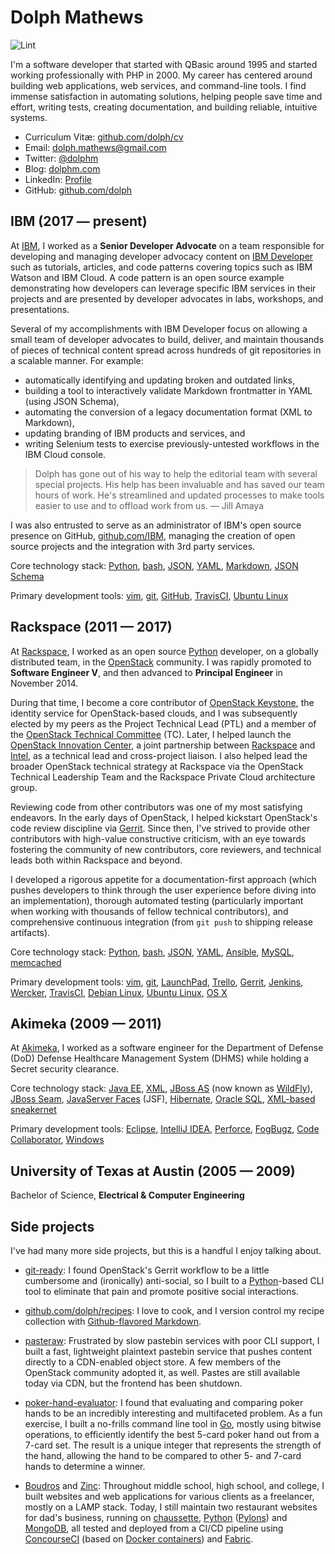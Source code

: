# Dolph Mathews

![Lint](https://github.com/dolph/cv/actions/workflows/markdown-lint/badge.svg)

I'm a software developer that started with QBasic around 1995 and started working professionally with PHP in 2000. My career has centered around building web applications, web services, and command-line tools. I find immense satisfaction in automating solutions, helping people save time and effort, writing tests, creating documentation, and building reliable, intuitive systems.

- Curriculum Vitæ: [github.com/dolph/cv](https://github.com/dolph/cv)
- Email: [dolph.mathews@gmail.com](mailto:dolph.mathews@gmail.com)
- Twitter: [@dolphm](https://twitter.com/dolphm)
- Blog: [dolphm.com](http://blog.dolphm.com/)
- LinkedIn: [Profile](https://www.linkedin.com/in/dolphmathews/)
- GitHub: [github.com/dolph](https://github.com/dolph/)

## IBM (2017 &mdash; present)

At [IBM](https://www.ibm.com/), I worked as a **Senior Developer Advocate** on a team responsible for developing and managing developer advocacy content on [IBM Developer](https://developer.ibm.com/) such as tutorials, articles, and code patterns covering topics such as IBM Watson and IBM Cloud. A code pattern is an open source example demonstrating how developers can leverage specific IBM services in their projects and are presented by developer advocates in labs, workshops, and presentations.

Several of my accomplishments with IBM Developer focus on allowing a small team of developer advocates to build, deliver, and maintain thousands of pieces of technical content spread across hundreds of git repositories in a scalable manner. For example:

- automatically identifying and updating broken and outdated links,
- building a tool to interactively validate Markdown frontmatter in YAML (using JSON Schema),
- automating the conversion of a legacy documentation format (XML to Markdown),
- updating branding of IBM products and services, and
- writing Selenium tests to exercise previously-untested workflows in the IBM Cloud console.

> Dolph has gone out of his way to help the editorial team with several special projects. His help has been invaluable and has saved our team hours of work. He's streamlined and updated processes to make tools easier to use and to offload work from us. &mdash; Jill Amaya

I was also entrusted to serve as an administrator of IBM's open source presence on GitHub, [github.com/IBM](https://github.com/ibm/), managing the creation of open source projects and the integration with 3rd party services.

Core technology stack: [Python](https://www.python.org), [bash](https://www.gnu.org/software/bash/), [JSON](http://www.json.org/), [YAML](http://yaml.org/), [Markdown](https://daringfireball.net/projects/markdown/syntax), [JSON Schema](https://json-schema.org/)

Primary development tools: [vim](http://www.vim.org/), [git](https://git-scm.com/), [GitHub](https://www.github.com/), [TravisCI](https://travis-ci.org/), [Ubuntu Linux](https://www.ubuntu.com/)

## Rackspace (2011 &mdash; 2017)

At [Rackspace](https://www.rackspace.com/), I worked as an open source [Python](https://www.python.org/) developer, on a globally distributed team, in the [OpenStack](https://www.openstack.org/) community. I was rapidly promoted to **Software Engineer V**, and then advanced to **Principal Engineer** in November 2014.

During that time, I become a core contributor of [OpenStack Keystone](http://github.com/openstack/keystone), the identity service for OpenStack-based clouds, and I was subsequently elected by my peers as the Project Technical Lead (PTL) and a member of the [OpenStack Technical Committee](https://www.openstack.org/foundation/tech-committee/) (TC). Later, I helped launch the [OpenStack Innovation Center](https://osic.org/), a joint partnership between [Rackspace](https://www.rackspace.com/) and [Intel](https://01.org/), as a technical lead and cross-project liaison. I also helped lead the broader OpenStack technical strategy at Rackspace via the OpenStack Technical Leadership Team and the Rackspace Private Cloud architecture group.

Reviewing code from other contributors was one of my most satisfying endeavors. In the early days of OpenStack, I helped kickstart OpenStack's code review discipline via [Gerrit](https://www.gerritcodereview.com/). Since then, I've strived to provide other contributors with high-value constructive criticism, with an eye towards fostering the community of new contributors, core reviewers, and technical leads both within Rackspace and beyond.

I developed a rigorous appetite for a documentation-first approach (which pushes developers to think through the user experience before diving into an implementation), thorough automated testing (particularly important when working with thousands of fellow technical contributors), and comprehensive continuous integration (from `git push` to shipping release artifacts).

Core technology stack: [Python](https://www.python.org), [bash](https://www.gnu.org/software/bash/), [JSON](http://www.json.org/), [YAML](http://yaml.org/), [Ansible](https://www.ansible.com/), [MySQL](https://www.mysql.com/), [memcached](https://memcached.org/)

Primary development tools: [vim](http://www.vim.org/), [git](https://git-scm.com/), [LaunchPad](https://launchpad.net/~dolph), [Trello](https://trello.com/), [Gerrit](https://www.gerritcodereview.com/), [Jenkins](https://jenkins.io/), [Wercker](https://www.wercker.com/), [TravisCI](https://travis-ci.org/), [Debian Linux](https://www.debian.org/), [Ubuntu Linux](https://www.ubuntu.com/), [OS X](https://www.apple.com/macos/)

## Akimeka (2009 &mdash; 2011)

At [Akimeka](http://www.akimeka.com/), I worked as a software engineer for the Department of Defense (DoD) Defense Healthcare Management System (DHMS) while holding a Secret security clearance.

Core technology stack: [Java EE](http://www.oracle.com/technetwork/java/javaee/overview/index.html), [XML](https://en.wikipedia.org/wiki/XML), [JBoss AS](https://en.wikipedia.org/wiki/WildFly) (now known as [WildFly](http://wildfly.org/)), [JBoss Seam](https://en.wikipedia.org/wiki/JBoss_Seam), [JavaServer Faces](https://en.wikipedia.org/wiki/JavaServer_Faces) (JSF), [Hibernate](http://hibernate.org/orm/), [Oracle SQL](http://www.oracle.com/technetwork/database/), [XML-based sneakernet](https://en.wikipedia.org/wiki/Sneakernet)

Primary development tools: [Eclipse](https://eclipse.org/), [IntelliJ IDEA](https://www.jetbrains.com/idea/), [Perforce](https://www.perforce.com/), [FogBugz](https://www.fogcreek.com/fogbugz/), [Code Collaborator](https://smartbear.com/product/collaborator/overview/), [Windows](https://www.microsoft.com/en-us/windows/)

## University of Texas at Austin (2005 &mdash; 2009)

Bachelor of Science, **Electrical & Computer Engineering**

## Side projects

I've had many more side projects, but this is a handful I enjoy talking about.

- [git-ready](http://dolphm.com/git-ready/): I found OpenStack's Gerrit workflow to be a little cumbersome and (ironically) anti-social, so I built to a [Python](https://www.python.org/)-based CLI tool to eliminate that pain and promote positive social interactions.

- [github.com/dolph/recipes](https://github.com/dolph/recipes): I love to cook, and I version control my recipe collection with [Github-flavored Markdown](https://guides.github.com/features/mastering-markdown/).

- [pasteraw](http://github.com/dolph/pasteraw): Frustrated by slow pastebin services with poor CLI support, I built a fast, lightweight plaintext pastebin service that pushes content directly to a CDN-enabled object store. A few members of the OpenStack community adopted it, as well. Pastes are still available today via CDN, but the frontend has been shutdown.

- [poker-hand-evaluator](https://github.com/dolph/poker-hand-evaluator): I found that evaluating and comparing poker hands to be an incredibly interesting and multifaceted problem. As a fun exercise, I built a no-frills command line tool in [Go](https://golang.org/), mostly using bitwise operations, to efficiently identify the best 5-card poker hand out from a 7-card set. The result is a unique integer that represents the strength of the hand, allowing the hand to be compared to other 5- and 7-card hands to determine a winner.

- [Boudros](http://boudros.com/) and [Zinc](http://zincwine.com/): Throughout middle school, high school, and college, I built websites and web applications for various clients as a freelancer, mostly on a LAMP stack. Today, I still maintain two restaurant websites for dad's business, running on [chaussette](https://chaussette.readthedocs.io/), [Python](https://www.python.org/) ([Pylons](http://pylonsproject.org/)) and [MongoDB](https://www.mongodb.com/), all tested and deployed from a CI/CD pipeline using [ConcourseCI](https://concourse.ci/) (based on [Docker containers](https://www.docker.com/)) and [Fabric](http://www.fabfile.org/).

